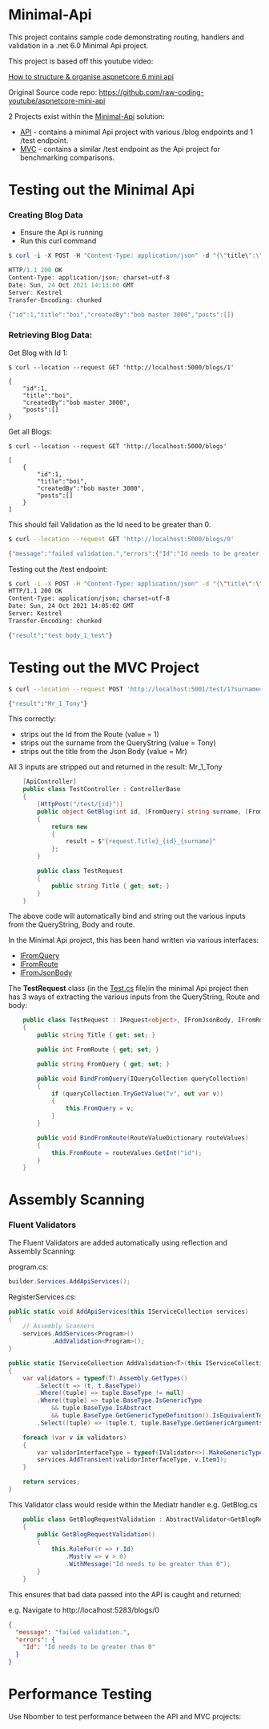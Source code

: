 # Minimal-Api

This project contains sample code demonstrating routing, handlers and validation in a .net 6.0 Minimal Api project.

This project is based off this youtube video: 

[How to structure & organise aspnetcore 6 mini api](https://www.youtube.com/watch?v=3SfA5m4CmAU)

Original Source code repo: https://github.com/raw-coding-youtube/aspnetcore-mini-api

2 Projects exist within the [Minimal-Api](https://github.com/tinytone/Minimal-Api/blob/master/Minimal-Api.sln) solution:
- [API](https://github.com/tinytone/Minimal-Api/tree/master/Api) - contains a minimal Api project with various /blog endpoints and 1 /test endpoint.
- [MVC](https://github.com/tinytone/Minimal-Api/tree/master/MVC) - contains a similar /test endpoint as the Api project for benchmarking comparisons.

# Testing out the Minimal Api

### Creating Blog Data

- Ensure the Api is running
- Run this curl command

```powershell
$ curl -i -X POST -H "Content-Type: application/json" -d "{\"title\":\"boi\"}" http://localhost:5000/admin/blogs

HTTP/1.1 200 OK
Content-Type: application/json; charset=utf-8
Date: Sun, 24 Oct 2021 14:13:00 GMT
Server: Kestrel
Transfer-Encoding: chunked

{"id":1,"title":"boi","createdBy":"bob master 3000","posts":[]}
```

### Retrieving Blog Data:

Get Blog with Id 1:
    
```
$ curl --location --request GET 'http://localhost:5000/blogs/1'

{
    "id":1,
    "title":"boi",
    "createdBy":"bob master 3000",
    "posts":[]
}
```

Get all Blogs:
    
```
$ curl --location --request GET 'http://localhost:5000/blogs'

[
    {
        "id":1,
        "title":"boi",
        "createdBy":"bob master 3000",
        "posts":[]
    }
]
```

This should fail Validation as the Id need to be greater than 0.

```bash
$ curl --location --request GET 'http://localhost:5000/blogs/0'

{"message":"failed validation.","errors":{"Id":"Id needs to be greater than 0"}}
```

Testing out the /test endpoint:

```bash
$ curl -i -X POST -H "Content-Type: application/json" -d "{\"title\":\"test body\"}" "http://localhost:5000/test/1?v=test"
HTTP/1.1 200 OK
Content-Type: application/json; charset=utf-8
Date: Sun, 24 Oct 2021 14:05:02 GMT
Server: Kestrel
Transfer-Encoding: chunked

{"result":"test body_1_test"}
```

# Testing out the MVC Project

```bash
$ curl --location --request POST 'http://localhost:5001/test/1?surname=Tony' --header 'Content-Type: application/json' --data-raw '{"title": "Mr"}'

{"result":"Mr_1_Tony"}
```

This correctly:
- strips out the Id from the Route (value = 1)
- strips out the surname from the QueryString (value = Tony)
- strips out the title from the Json Body (value = Mr)

All 3 inputs are stripped out and returned in the result: Mr_1_Tony

```c#
    [ApiController]
    public class TestController : ControllerBase
    {
        [HttpPost("/test/{id}")]
        public object GetBlog(int id, [FromQuery] string surname, [FromBody] TestRequest request)
        {
            return new
            {
                result = $"{request.Title}_{id}_{surname}"
            };
        }

        public class TestRequest
        {
            public string Title { get; set; }
        }
    }
```

The above code will automatically bind and string out the various inputs from the QueryString, Body and route.

In the Minimal Api project, this has been hand written via various interfaces:
- [IFromQuery](https://github.com/tinytone/Minimal-Api/blob/master/Api/Framework/IFromQuery.cs)
- [IFromRoute](https://github.com/tinytone/Minimal-Api/blob/master/Api/Framework/IFromRoute.cs)
- [IFromJsonBody](https://github.com/tinytone/Minimal-Api/blob/master/Api/Framework/IFromJsonBody.cs)

The **TestRequest** class (in the [Test.cs](https://github.com/tinytone/Minimal-Api/blob/master/Api/Services/Blogs/Test.cs) file)in the minimal Api project then has 3 ways of extracting the various inputs from the QueryString, Route and body:

```c#
    public class TestRequest : IRequest<object>, IFromJsonBody, IFromRoute, IFromQuery
    {
        public string Title { get; set; }

        public int FromRoute { get; set; }

        public string FromQuery { get; set; }

        public void BindFromQuery(IQueryCollection queryCollection)
        {
            if (queryCollection.TryGetValue("v", out var v))
            {
                this.FromQuery = v;
            }
        }

        public void BindFromRoute(RouteValueDictionary routeValues)
        {
            this.FromRoute = routeValues.GetInt("id");
        }
    }
```


# Assembly Scanning

### Fluent Validators

The Fluent Validators are added automatically using reflection and Assembly Scanning:

program.cs:

```c#
builder.Services.AddApiServices();
```

RegisterServices.cs:


```c#
public static void AddApiServices(this IServiceCollection services)
{
    // Assembly Scanners
    services.AddServices<Program>()
            .AddValidation<Program>();
}

public static IServiceCollection AddValidation<T>(this IServiceCollection services)
{
    var validators = typeof(T).Assembly.GetTypes()
        .Select(t => (t, t.BaseType))
        .Where((tuple) => tuple.BaseType != null)
        .Where((tuple) => tuple.BaseType.IsGenericType
            && tuple.BaseType.IsAbstract
            && tuple.BaseType.GetGenericTypeDefinition().IsEquivalentTo(typeof(AbstractValidator<>)))
        .Select((tuple) => (tuple.t, tuple.BaseType.GetGenericArguments()[0]));

    foreach (var v in validators)
    {
        var validorInterfaceType = typeof(IValidator<>).MakeGenericType(v.Item2);
        services.AddTransient(validorInterfaceType, v.Item1);
    }

    return services;
}
```

This Validator class would reside within the Mediatr handler e.g. GetBlog.cs

```c#
    public class GetBlogRequestValidation : AbstractValidator<GetBlogRequest>
    {
        public GetBlogRequestValidation()
        {
            this.RuleFor(r => r.Id)
                .Must(v => v > 0)
                .WithMessage("Id needs to be greater than 0");
        }
    }
```

This ensures that bad data passed into the API is caught and returned:

e.g. Navigate to http://localhost:5283/blogs/0

```json
{
  "message": "failed validation.",
  "errors": {
    "Id": "Id needs to be greater than 0"
  }
}
```


# Performance Testing

Use Nbomber to test performance between the API and MVC projects:

